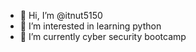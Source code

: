 - 👋 Hi, I’m @itnut5150
- 👀 I’m interested in learning python
- 🌱 I’m currently cyber security bootcamp

<!---
itnut5150/itnut5150 is a ✨ special ✨ repository because its `README.md` (this file) appears on your GitHub profile.
You can click the Preview link to take a look at your changes.
--->

